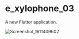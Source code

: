 # e_xylophone_03

A new Flutter application.

![Screenshot_1611409602](https://user-images.githubusercontent.com/47679952/105579975-e6433900-5d89-11eb-828e-705980e39dcb.png)